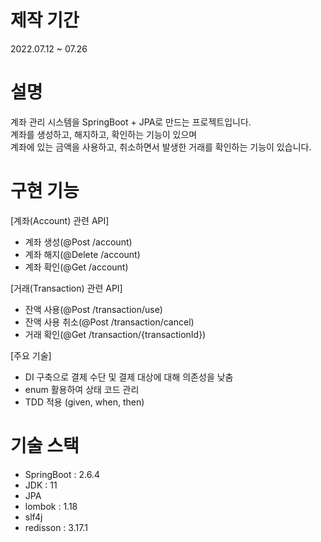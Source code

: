 # 제작 기간
2022.07.12 ~ 07.26

# 설명
계좌 관리 시스템을 SpringBoot + JPA로 만드는 프로젝트입니다.<br>
계좌를 생성하고, 해지하고, 확인하는 기능이 있으며<br>
계좌에 있는 금액을 사용하고, 취소하면서 발생한 거래를 확인하는 기능이 있습니다. 


# 구현 기능
[계좌(Account) 관련 API]
- 계좌 생성(@Post /account)
- 계좌 해지(@Delete /account)
- 계좌 확인(@Get /account)

[거래(Transaction) 관련 API]
- 잔액 사용(@Post /transaction/use)
- 잔액 사용 취소(@Post /transaction/cancel)
- 거래 확인(@Get /transaction/{transactionId})

[주요 기술]
- DI 구축으로 결제 수단 및 결제 대상에 대해 의존성을 낮춤
- enum 활용하여 상태 코드 관리
- TDD 적용 (given, when, then)

# 기술 스택
- SpringBoot : 2.6.4
- JDK : 11
- JPA
- lombok : 1.18
- slf4j
- redisson : 3.17.1
